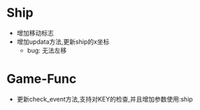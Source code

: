 # Ship

- 增加移动标志
- 增加updata方法,更新ship的x坐标
  - bug: 无法左移



# Game-Func

- 更新check_event方法,支持对KEY的检查,并且增加参数使用:ship